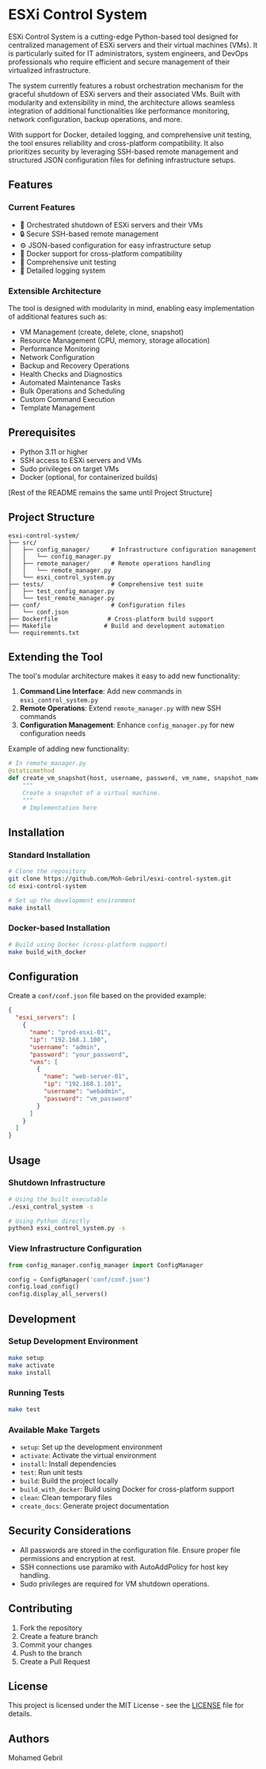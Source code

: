 # ESXi Control System

ESXi Control System is a cutting-edge Python-based tool designed for centralized management of ESXi servers and their virtual machines (VMs). It is particularly suited for IT administrators, system engineers, and DevOps professionals who require efficient and secure management of their virtualized infrastructure.

The system currently features a robust orchestration mechanism for the graceful shutdown of ESXi servers and their associated VMs. Built with modularity and extensibility in mind, the architecture allows seamless integration of additional functionalities like performance monitoring, network configuration, backup operations, and more.

With support for Docker, detailed logging, and comprehensive unit testing, the tool ensures reliability and cross-platform compatibility. It also prioritizes security by leveraging SSH-based remote management and structured JSON configuration files for defining infrastructure setups.

## Features

### Current Features

- 🔄 Orchestrated shutdown of ESXi servers and their VMs
- 🔒 Secure SSH-based remote management
- ⚙️ JSON-based configuration for easy infrastructure setup
- 🐳 Docker support for cross-platform compatibility
- 🧪 Comprehensive unit testing
- 📝 Detailed logging system

### Extensible Architecture

The tool is designed with modularity in mind, enabling easy implementation of additional features such as:

- VM Management (create, delete, clone, snapshot)
- Resource Management (CPU, memory, storage allocation)
- Performance Monitoring
- Network Configuration
- Backup and Recovery Operations
- Health Checks and Diagnostics
- Automated Maintenance Tasks
- Bulk Operations and Scheduling
- Custom Command Execution
- Template Management

## Prerequisites

- Python 3.11 or higher
- SSH access to ESXi servers and VMs
- Sudo privileges on target VMs
- Docker (optional, for containerized builds)

[Rest of the README remains the same until Project Structure]

## Project Structure

```
esxi-control-system/
├── src/
│   ├── config_manager/      # Infrastructure configuration management
│   │   └── config_manager.py
│   ├── remote_manager/      # Remote operations handling
│   │   └── remote_manager.py
│   └── esxi_control_system.py
├── tests/                   # Comprehensive test suite
│   ├── test_config_manager.py
│   └── test_remote_manager.py
├── conf/                    # Configuration files
│   └── conf.json
├── Dockerfile              # Cross-platform build support
├── Makefile               # Build and development automation
└── requirements.txt
```

## Extending the Tool

The tool's modular architecture makes it easy to add new functionality:

1. **Command Line Interface**: Add new commands in `esxi_control_system.py`
2. **Remote Operations**: Extend `remote_manager.py` with new SSH commands
3. **Configuration Management**: Enhance `config_manager.py` for new configuration needs

Example of adding new functionality:

```python
# In remote_manager.py
@staticmethod
def create_vm_snapshot(host, username, password, vm_name, snapshot_name):
    """
    Create a snapshot of a virtual machine.
    """
    # Implementation here
```

## Installation

### Standard Installation

```bash
# Clone the repository
git clone https://github.com/Moh-Gebril/esxi-control-system.git
cd esxi-control-system

# Set up the development environment
make install
```

### Docker-based Installation

```bash
# Build using Docker (cross-platform support)
make build_with_docker
```

## Configuration

Create a `conf/conf.json` file based on the provided example:

```json
{
  "esxi_servers": [
    {
      "name": "prod-esxi-01",
      "ip": "192.168.1.100",
      "username": "admin",
      "password": "your_password",
      "vms": [
        {
          "name": "web-server-01",
          "ip": "192.168.1.101",
          "username": "webadmin",
          "password": "vm_password"
        }
      ]
    }
  ]
}
```

## Usage

### Shutdown Infrastructure

```bash
# Using the built executable
./esxi_control_system -s

# Using Python directly
python3 esxi_control_system.py -s
```

### View Infrastructure Configuration

```python
from config_manager.config_manager import ConfigManager

config = ConfigManager('conf/conf.json')
config.load_config()
config.display_all_servers()
```

## Development

### Setup Development Environment

```bash
make setup
make activate
make install
```

### Running Tests

```bash
make test
```

### Available Make Targets

- `setup`: Set up the development environment
- `activate`: Activate the virtual environment
- `install`: Install dependencies
- `test`: Run unit tests
- `build`: Build the project locally
- `build_with_docker`: Build using Docker for cross-platform support
- `clean`: Clean temporary files
- `create_docs`: Generate project documentation

## Security Considerations

- All passwords are stored in the configuration file. Ensure proper file permissions and encryption at rest.
- SSH connections use paramiko with AutoAddPolicy for host key handling.
- Sudo privileges are required for VM shutdown operations.

## Contributing

1. Fork the repository
2. Create a feature branch
3. Commit your changes
4. Push to the branch
5. Create a Pull Request

## License

This project is licensed under the MIT License - see the [LICENSE](LICENSE) file for details.

## Authors

Mohamed Gebril
